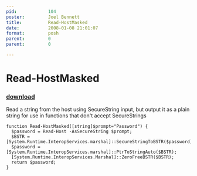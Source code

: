 ```yaml
---
pid:            104
poster:         Joel Bennett
title:          Read-HostMasked
date:           2008-01-08 21:01:07
format:         posh
parent:         0
parent:         0

---
```


# Read-HostMasked

### [download](104.ps1)

Read a string from the host using SecureString input, but output it as a plain string for use in functions that don't accept SecureStrings

```posh
function Read-HostMasked([string]$prompt="Password") {
  $password = Read-Host -AsSecureString $prompt; 
  $BSTR = [System.Runtime.InteropServices.marshal]::SecureStringToBSTR($password);
  $password = [System.Runtime.InteropServices.marshal]::PtrToStringAuto($BSTR);
  [System.Runtime.InteropServices.Marshal]::ZeroFreeBSTR($BSTR);
  return $password;
}

```

